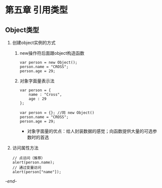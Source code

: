 # 第五章 引用类型

## Object类型

1. 创建object实例的方式
    1. new操作符后面跟object构造函数
        ```new操作符后面跟object构造函数
        var person = new Object();
        person.name = "CROSS";
        person.age = 29;

        ```
    2. 对象字面量表示法
        ```对象字面量表示法
        var person = {
            name : "Cross",
            age : 29
        };            
        ```
        ```
        var person = {}; //同 new Object()
        person.name = "CROSS";
        person.age = 29;
        ```
        * 对象字面量的优点：给人封装数据的感觉；向函数提供大量的可选参数时的首选

2. 访问属性方法
    ```
    // 点访问（推荐）
    alert(person.name);
    // 通过变量访问
    alert(person["name"]);
    ```
*-end-*
